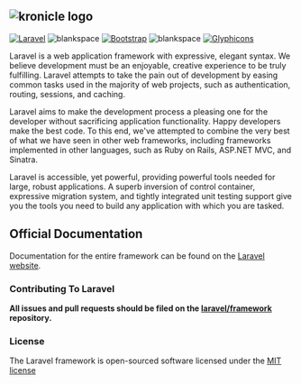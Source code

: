 ## ![kronicle logo](https://raw.github.com/wilfreddenton/kronicle/master/public/img/kronicle-logo-ultralight.png)

[![Laravel](http://f.cl.ly/items/0f1s1A2w0v0f0G043420/laravel-icns.png)](https://packagist.org/packages/laravel/framework)
![blankspace](http://f.cl.ly/items/1c1I0v0v0z2K2a2h3O15/blankspace.png)
[![Bootstrap](http://f.cl.ly/items/2x0n3A1g2Z081c3q1t1K/bootstrap%20icon.png)](https://packagist.org/packages/laravel/framework)
![blankspace](http://f.cl.ly/items/1c1I0v0v0z2K2a2h3O15/blankspace.png)
[![Glyphicons](http://f.cl.ly/items/1q2B3e3q0V0P2C3r2v0c/glyphicon%20icon.png)](https://travis-ci.org/laravel/framework)

Laravel is a web application framework with expressive, elegant syntax. We believe development must be an enjoyable, creative experience to be truly fulfilling. Laravel attempts to take the pain out of development by easing common tasks used in the majority of web projects, such as authentication, routing, sessions, and caching.

Laravel aims to make the development process a pleasing one for the developer without sacrificing application functionality. Happy developers make the best code. To this end, we've attempted to combine the very best of what we have seen in other web frameworks, including frameworks implemented in other languages, such as Ruby on Rails, ASP.NET MVC, and Sinatra.

Laravel is accessible, yet powerful, providing powerful tools needed for large, robust applications. A superb inversion of control container, expressive migration system, and tightly integrated unit testing support give you the tools you need to build any application with which you are tasked.

## Official Documentation

Documentation for the entire framework can be found on the [Laravel website](http://laravel.com/docs).

### Contributing To Laravel

**All issues and pull requests should be filed on the [laravel/framework](http://github.com/laravel/framework) repository.**

### License

The Laravel framework is open-sourced software licensed under the [MIT license](http://opensource.org/licenses/MIT)

